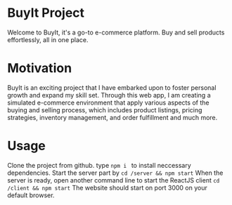 # BuyIt Project
Welcome to BuyIt, it's a go-to e-commerce platform. Buy and sell products effortlessly, all in one place.

# Motivation
BuyIt is an exciting project that I have embarked upon to foster personal growth and expand my skill set. Through this web app, I am creating a simulated e-commerce environment that apply various aspects of the buying and selling process, which includes product listings, pricing strategies, inventory management, and order fulfillment and much more.

# Usage
Clone the project from github. type `npm i ` to install neccessary dependencies.
Start the server part by `cd /server && npm start`
When the server is ready, open another command line to start the ReactJS client `cd /client && npm start`
The website should start on port 3000 on your default browser.


